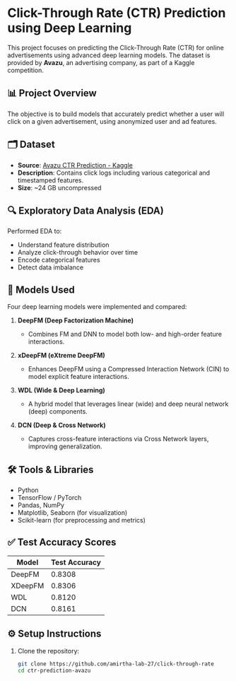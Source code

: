 # Click-Through Rate (CTR) Prediction using Deep Learning

This project focuses on predicting the Click-Through Rate (CTR) for online advertisements using advanced deep learning models. The dataset is provided by **Avazu**, an advertising company, as part of a Kaggle competition.

## 📊 Project Overview

The objective is to build models that accurately predict whether a user will click on a given advertisement, using anonymized user and ad features.

## 🗂 Dataset

- **Source**: [Avazu CTR Prediction - Kaggle](https://www.kaggle.com/c/avazu-ctr-prediction)
- **Description**: Contains click logs including various categorical and timestamped features.
- **Size**: ~24 GB uncompressed

## 🔍 Exploratory Data Analysis (EDA)

Performed EDA to:
- Understand feature distribution
- Analyze click-through behavior over time
- Encode categorical features
- Detect data imbalance

## 🧠 Models Used

Four deep learning models were implemented and compared:

1. **DeepFM (Deep Factorization Machine)**
   - Combines FM and DNN to model both low- and high-order feature interactions.

2. **xDeepFM (eXtreme DeepFM)**
   - Enhances DeepFM using a Compressed Interaction Network (CIN) to model explicit feature interactions.

3. **WDL (Wide & Deep Learning)**
   - A hybrid model that leverages linear (wide) and deep neural network (deep) components.

4. **DCN (Deep & Cross Network)**
   - Captures cross-feature interactions via Cross Network layers, improving generalization.

## 🛠️ Tools & Libraries

- Python
- TensorFlow / PyTorch
- Pandas, NumPy
- Matplotlib, Seaborn (for visualization)
- Scikit-learn (for preprocessing and metrics)

## ✅ Test Accuracy Scores

| Model     | Test Accuracy |
|-----------|----------------|
| DeepFM    | 0.8308         |
| XDeepFM   | 0.8306         |
| WDL       | 0.8120         |
| DCN       | 0.8161         |

## ⚙️ Setup Instructions

1. Clone the repository:
   ```bash
   git clone https://github.com/amirtha-lab-27/click-through-rate
   cd ctr-prediction-avazu
